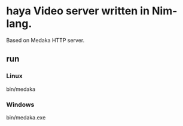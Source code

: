 # haya Video server written in Nim-lang.
Based on Medaka HTTP server.

## run
### Linux
bin/medaka

### Windows
bin/medaka.exe
